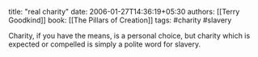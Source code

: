 
title: "real charity"
date: 2006-01-27T14:36:19+05:30
authors: [[Terry Goodkind]]
book: [[The Pillars of Creation]]
tags: #charity #slavery

Charity, if you have the means, is a personal choice, but charity which is expected or compelled is simply a polite word for slavery.
